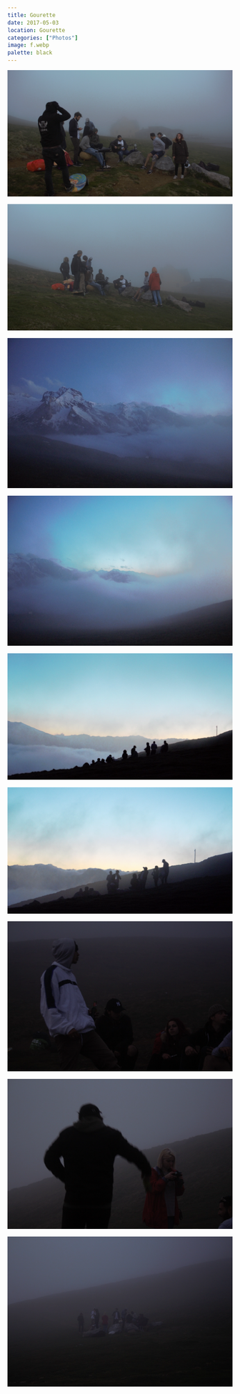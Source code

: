 ```yaml
---
title: Gourette
date: 2017-05-03
location: Gourette
categories: ["Photos"]
image: f.webp
palette: black
---
```


![](./b.webp)

![](./i.webp)

![](./a.webp)

![](./h.webp)

![](./e.webp)

![](./g.webp)

![](./d.webp)

![](./c.webp)

![](./f.webp)
